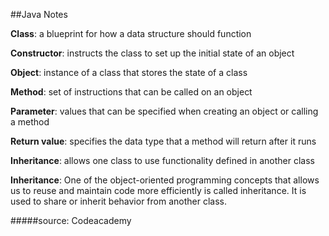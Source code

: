 ##Java Notes

**Class**: a blueprint for how a data structure should function

  **Constructor**: instructs the class to set up the initial state of an object
  
  **Object**: instance of a class that stores the state of a class
  
  **Method**: set of instructions that can be called on an object
  
  **Parameter**: values that can be specified when creating an object or calling a method
  
  **Return value**: specifies the data type that a method will return after it runs
  
  **Inheritance**: allows one class to use functionality defined in another class


**Inheritance**: One of the object-oriented programming concepts that allows us to reuse and maintain code more efficiently is called inheritance. It is used to share or inherit behavior from another class.

#####source: Codeacademy
